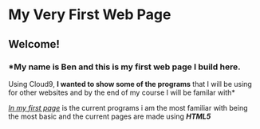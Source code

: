 # My Very First Web Page

## Welcome!

### *My name is **Ben** and this is my first web page I build here. 
 Using Cloud9, **I wanted to show some of the programs** that I will be using for other websites 
 and by the end of my course I will be familar with*
 
 [*In my first page*](https://swinabc.github.io/my-first-website/)
 is the current programs i am the most familiar with being the most basic and the current pages are made using ***HTML5*** 
 

 
 
